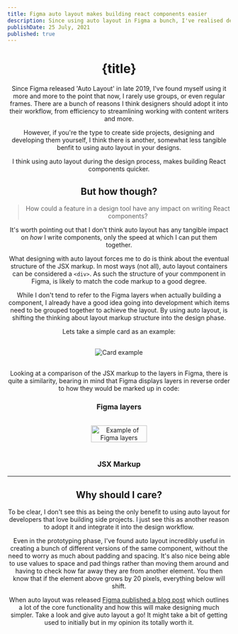 ```yaml
---
title: Figma auto layout makes building react components easier
description: Since using auto layout in Figma a bunch, I've realised designing everything with it simplifies component creation in React.
publishDate: 25 July, 2021
published: true
---
```


<script>
  import Header from '../../components/Header.svelte';

  import CodeBlock from '../../components/CodeBlock.svelte';

  let testCode = `

<div className="card-wrapper">
  <div className="header">
    <h1>Card Heading</h1>
    <img src="chevron.svg" />
  </div>
  <p>Description</p>
  <div className="metadata">
    <div className="author">
      <img src="avatar-image.svg"/>
      <p>Joanna Smith</p>
    </div>
    <time>3:10pm</time>
  </div>
</div>
  `
</script>

<Header title={title}/>

# {title}

Since Figma released 'Auto Layout' in late 2019, I've found myself using it more and more to the point that now, I rarely use groups, or even regular frames. There are a bunch of reasons I think designers should adopt it into their workflow, from efficiency to streamlining working with content writers and more.

However, if you're the type to create side projects, designing and developing them yourself, I think there is another, somewhat less tangible benfit to using auto layout in your designs.

I think using auto layout during the design process, makes building React components quicker.

## But how though?

> How could a feature in a design tool have any impact on writing React components?

It's worth pointing out that I don't think auto layout has any tangible impact on _how_ I write components, only the speed at which I can put them together.

What designing with auto layout forces me to do is think about the eventual structure of the JSX markup. In most ways (not all), auto layout containers can be considered a `<div>`. As such the structure of your commponent in Figma, is likely to match the code markup to a good degree.

While I don't tend to refer to the Figma layers when actually building a component, I already have a good idea going into development which items need to be grouped together to achieve the layout. By using auto layout, is shifting the thinking about layout markup structure into the design phase.

Lets take a simple card as an example:

<div style='width: 100%; background-color: rgba(255, 255, 255, 0.06); padding: 16px 0; display: flex; justify-content: center'>
<img src="/img/figma-autolayout/card-example.svg" alt="Card example"/>
</div>

Looking at a comparison of the JSX markup to the layers in Figma, there is quite a similarity, bearing in mind that Figma displays layers in reverse order to how they would be marked up in code:

### Figma layers

<div style='width: 100%; background-color: rgba(255, 255, 255, 0.06); padding: 16px 0; display: flex; justify-content: center'>
<img src="/img/figma-autolayout/figma-layer-example.png" alt="Example of Figma layers" width="50%" />
</div>

### JSX Markup

<CodeBlock code={testCode} language="html" />

---

## Why should I care?

To be clear, I don't see this as being the only benefit to using auto layout for developers that love building side projects. I just see this as another reason to adopt it and integrate it into the design workflow.

Even in the prototyping phase, I've found auto layout incredibly useful in creating a bunch of different versions of the same component, without the need to worry as much about padding and spacing. It's also nice being able to use values to space and pad things rather than moving them around and having to check how far away they are from another element. You then know that if the element above grows by 20 pixels, everything below will shift.

When auto layout was released <a href="https://www.figma.com/blog/announcing-auto-layout/" target="_blank">Figma published a blog post</a> which outlines a lot of the core functionality and how this will make designing much simpler. Take a look and give auto layout a go! It might take a bit of getting used to initially but in my opinion its totally worth it.
